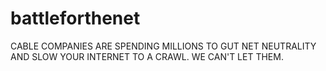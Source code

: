 battleforthenet
===============

CABLE COMPANIES ARE SPENDING MILLIONS TO GUT NET NEUTRALITY AND SLOW YOUR INTERNET TO A CRAWL. WE CAN'T LET THEM.
